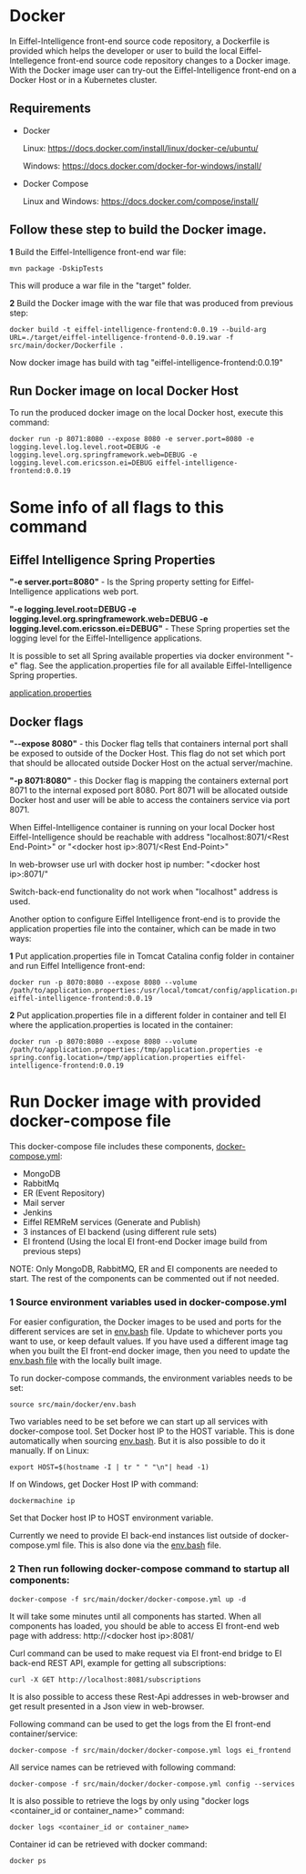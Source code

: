 # Docker

In Eiffel-Intelligence front-end source code repository, a Dockerfile is provided which helps the developer or user to build the local Eiffel-Intellegence front-end source code repository changes to a Docker image.
With the Docker image user can try-out the Eiffel-Intelligence front-end on a Docker Host or in a Kubernetes cluster.

## Requirements
- Docker


  Linux: https://docs.docker.com/install/linux/docker-ce/ubuntu/


  Windows: https://docs.docker.com/docker-for-windows/install/

- Docker Compose

  Linux and Windows:  https://docs.docker.com/compose/install/

## Follow these step to build the Docker image.

 **1**  Build the Eiffel-Intelligence front-end war file:
    
    mvn package -DskipTests


This will produce a war file in the "target" folder.

**2** Build the Docker image with the war file that was produced from previous step:
    
    docker build -t eiffel-intelligence-frontend:0.0.19 --build-arg URL=./target/eiffel-intelligence-frontend-0.0.19.war -f src/main/docker/Dockerfile .

Now docker image has build with tag "eiffel-intelligence-frontend:0.0.19"

## Run Docker image on local Docker Host
To run the produced docker image on the local Docker host, execute this command:
    
    docker run -p 8071:8080 --expose 8080 -e server.port=8080 -e logging.level.log.level.root=DEBUG -e logging.level.org.springframework.web=DEBUG -e logging.level.com.ericsson.ei=DEBUG eiffel-intelligence-frontend:0.0.19

# Some info of all flags to this command


## Eiffel Intelligence Spring Properties


<B>"-e server.port=8080"</B> - Is the Spring property setting for Eiffel-Intelligence applications web port.


<B>"-e logging.level.root=DEBUG -e logging.level.org.springframework.web=DEBUG -e
logging.level.com.ericsson.ei=DEBUG"</B> - These Spring properties set the logging level for the Eiffel-Intelligence applications.


It is possible to set all Spring available properties via docker environment "-e" flag. See the application.properties file for all available Eiffel-Intelligence Spring properties.


[application.properties](https://github.com/Ericsson/eiffel-intelligence/blob/master/src/main/resources/application.properties)


## Docker flags


<B>"--expose 8080"</B> - this Docker flag tells that containers internal port shall be exposed to outside of the Docker Host. This flag do not set which port that should be allocated outside Docker Host on the actual server/machine.


<B>"-p 8071:8080"</B> - this Docker flag is mapping the containers external port 8071 to the internal exposed port 8080. Port 8071 will be allocated outside Docker host and user will be able to access the containers service via port 8071.


When Eiffel-Intelligence container is running on your local Docker host Eiffel-Intelligence should be reachable with address "localhost:8071/\<Rest End-Point\>" or "\<docker host ip\>:8071/\<Rest End-Point\>"


In web-browser use url with docker host ip number: "\<docker host ip\>:8071/"

Switch-back-end functionality do not work when "localhost" address is used.

Another option to configure Eiffel Intelligence front-end is to provide the application properties file into the container, which can be made in two ways:

**1** Put application.properties file in Tomcat Catalina config folder in container and run Eiffel Intelligence front-end:
    
    docker run -p 8070:8080 --expose 8080 --volume /path/to/application.properties:/usr/local/tomcat/config/application.properties eiffel-intelligence-frontend:0.0.19

**2** Put application.properties file in a different folder in container and tell EI where the application.properties is located in the container:
    
    docker run -p 8070:8080 --expose 8080 --volume /path/to/application.properties:/tmp/application.properties -e spring.config.location=/tmp/application.properties eiffel-intelligence-frontend:0.0.19


# Run Docker image with provided docker-compose file
This docker-compose file includes these components, [docker-compose.yml](https://github.com/Ericsson/eiffel-intelligence-frontend/blob/master/src/main/docker/docker-compose.yml):

- MongoDB
- RabbitMq
- ER (Event Repository)
- Mail server
- Jenkins
- Eiffel REMReM services (Generate and Publish)
- 3 instances of EI backend (using different rule sets)
- EI frontend (Using the local EI front-end Docker image build from previous steps)

NOTE: Only MongoDB, RabbitMQ, ER and EI components are needed to start.
The rest of the components can be commented out if not needed.

### 1 Source environment variables used in docker-compose.yml

For easier configuration, the Docker images to be used and ports for the different
services are set in [env.bash](https://github.com/Ericsson/eiffel-intelligence-frontend/blob/master/src/main/docker/env.bash)
file. Update to whichever ports you want to use, or keep default values. If you have used a different image tag when you built the EI front-end
docker image, then you need to update the [env.bash file](https://github.com/Ericsson/eiffel-intelligence-frontend/blob/master/src/main/docker/env.bash)
with the locally built image.

To run docker-compose commands, the environment variables needs to be set:

    source src/main/docker/env.bash

Two variables need to be set before we can start up all services with docker-compose tool.
Set Docker host IP to the HOST variable. This is done automatically when sourcing [env.bash](https://github.com/Ericsson/eiffel-intelligence-frontend/blob/master/src/main/docker/env.bash).
But it is also possible to do it manually. If on Linux:
    
    export HOST=$(hostname -I | tr " " "\n"| head -1)
If on Windows, get Docker Host IP with command:
    
    dockermachine ip
Set that Docker host IP to HOST environment variable.

Currently we need to provide EI back-end instances list outside of docker-compose.yml file.
This is also done via the [env.bash](https://github.com/Ericsson/eiffel-intelligence-frontend/blob/master/src/main/docker/env.bash)
file.

### 2 Then run following docker-compose command to startup all components:

    docker-compose -f src/main/docker/docker-compose.yml up -d

It will take some minutes until all components has started. When all components has loaded, you should be able to access EI front-end web page with address:
http://\<docker host ip\>:8081/

Curl command can be used to make request via EI front-end bridge to EI back-end REST API, example for getting all subscriptions:
    
    curl -X GET http://localhost:8081/subscriptions

It is also possible to access these Rest-Api addresses in web-browser and get result presented in a Json view in web-browser.

Following command can be used to get the logs from the EI front-end container/service:
    
    docker-compose -f src/main/docker/docker-compose.yml logs ei_frontend

All service names can be retrieved with following command:
    
    docker-compose -f src/main/docker/docker-compose.yml config --services

It is also possible to retrieve the logs by only using "docker logs <container_id or container_name>" command:
    
    docker logs <container_id or container_name>

Container id can be retrieved with docker command:
    
    docker ps